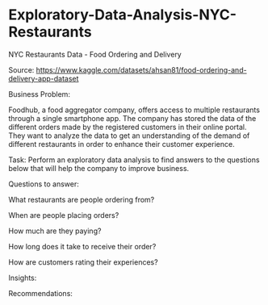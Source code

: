 # Exploratory-Data-Analysis-NYC-Restaurants

NYC Restaurants Data - Food Ordering and Delivery

Source: https://www.kaggle.com/datasets/ahsan81/food-ordering-and-delivery-app-dataset

Business Problem: 

Foodhub, a food aggregator company, offers access to multiple restaurants through a single smartphone app. The company has stored the data of the different orders made by the registered customers in their online portal. They want to analyze the data to get an understanding of the demand of different restaurants in order to enhance their customer experience. 


Task: Perform an exploratory data analysis to find answers to the questions below that will help the company to improve business.


Questions to answer:

What restaurants are people ordering from?

When are people placing orders?

How much are they paying?

How long does it take to receive their order?

How are customers rating their experiences?


Insights:

Recommendations:
